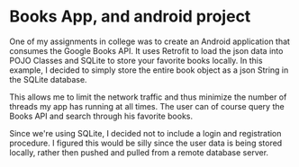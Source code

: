 # Books App, and android project

One of my assignments in college was to create an Android application that consumes the Google Books API.
It uses Retrofit to load the json data into POJO Classes and SQLite to store your favorite books locally.
In this example, I decided to simply store the entire book object as a json String in the SQLite database.

This allows me to limit the network traffic and thus minimize the number of threads my app has running at all times.
The user can of course query the Books API and search through his favorite books.

Since we're using SQLite, I decided not to include a login and registration procedure.
I figured this would be silly since the user data is being stored locally, 
rather then pushed and pulled from a remote database server.

